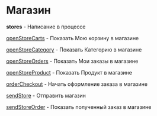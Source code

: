 # Магазин

**stores** - Написание в процессе



[openStoreCarts](/docs/admin/stores/openstorecarts) - Показать Мою корзину в магазине
 
[openStoreCategory](/docs/admin/stores/openstorecategory) - Показать Категорию в магазине
 
[openStoreOrders](/docs/admin/stores/openstoreorders) - Показать Мои заказы в магазине
 
[openStoreProduct](/docs/admin/stores/openstoreproduct) - Показать Продукт в магазине
 
[orderCheckout](/docs/admin/stores/ordercheckout) - Начать оформление заказа в магазине
 
[sendStore](/docs/admin/stores/sendstore) - Отправить магазин
 
[sendStoreOrder](/docs/admin/stores/sendstoreorder) - Показать полученный заказ в магазине
